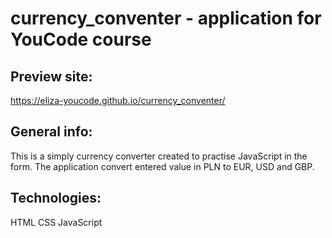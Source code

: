 # currency_conventer - application for YouCode course

## Preview site:
https://eliza-youcode.github.io/currency_conventer/

## General info:
This is a simply currency converter created to practise JavaScript in the form. The application convert entered value in PLN to EUR, USD and GBP.

## Technologies:
HTML
CSS
JavaScript


